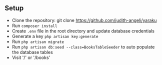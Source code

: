 ## Setup
- Clone the repository: git clone https://github.com/judith-angeli/yaraku 
- Run <code>composer install</code>
- Create <code>.env</code> file in the root directory and update database credentials
- Generate a key <code>php artisan key:generate</code>
- Run <code>php artisan migrate</code>
- Run <code>php artisan db:seed --class=BooksTableSeeder</code> to auto populate the database tables
- Visit '/' or '/books'
